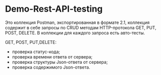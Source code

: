# Demo-Rest-API-testing

Это коллекция Postman, экспортированная в формате 2.1, коллекция содержит в себе запросы по CRUD методам HTTP-протокола GET, PUT, POST, DELETE.
В коллекции для каждого запроса есть авто-тесты.

GET, POST, PUT,DELETE:
- проверка статус-кода;
- проверка времени ответа от сервера;
- проверка структуры Json-ответа от сервера;
- проверка содержимого Json-ответа.
